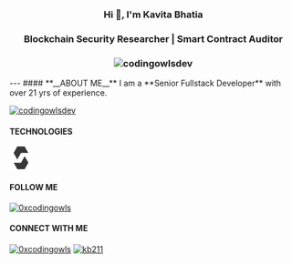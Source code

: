 <h3><div align="center"><strong>Hi 👋, I'm Kavita Bhatia</strong></div></h3>
<h3><div align="center"><strong>Blockchain Security Researcher | Smart Contract Auditor</strong></div></h3>
<h3><div align="center"> <img src="https://komarev.com/ghpvc/?username=codingowlsdev&label=Profile%20views&color=0e75b6&style=flat" alt="codingowlsdev" /> </div></h3>
---
#### **__ABOUT ME__**
I am a **Senior Fullstack Developer** with over 21 yrs of experience. 
<p align="left"> <a href="https://github.com/codingowlsdev/github-profile-trophy"><img src="https://github-profile-trophy.vercel.app/?username=codingowlsdev&title=Joined,Repositories,Commits,Followers&row=2&column=3&theme=onedark&margin-w=15&margin-h=15" alt="codingowlsdev" /></a> </p>

#### **__TECHNOLOGIES__**
<a href="https://soliditylang.org" target="_blank" rel="noreferrer"> <img src="https://github.com/devicons/devicon/blob/master/icons/solidity/solidity-plain.svg" alt="solidity" width="40" height="40"/> </a> 


<!--#### **__CERTIFICATIONS__** -->

#### **__FOLLOW ME__**

<p align="left"> <a href="https://twitter.com/0xcodingowls" target="blank"><img src="https://img.shields.io/twitter/follow/0xcodingowls?logo=twitter&style=for-the-badge" alt="0xcodingowls" /></a> </p>

#### **__CONNECT WITH ME__**

<p align="left">
<a href="https://twitter.com/0xcodingowls" target="blank"><img align="center" src="https://raw.githubusercontent.com/rahuldkjain/github-profile-readme-generator/master/src/images/icons/Social/twitter.svg" alt="0xcodingowls" height="20" width="30" /></a>
<a href="https://linkedin.com/in/kb211" target="blank"><img align="center" src="https://raw.githubusercontent.com/rahuldkjain/github-profile-readme-generator/master/src/images/icons/Social/linked-in-alt.svg" alt="kb211" height="20" width="30" /></a>
</p>


 
